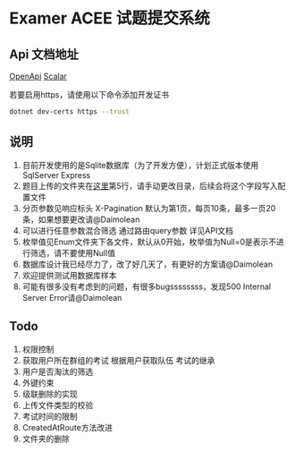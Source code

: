 # Examer ACEE 试题提交系统

## Api 文档地址
[OpenApi](https://localhost:7048/openapi/Examer.json)
[Scalar](https://localhost:7048/scalar/Examer.json)

若要启用https，请使用以下命令添加开发证书
```bash
dotnet dev-certs https --trust
```

## 说明
1. 目前开发使用的是Sqlite数据库（为了开发方便），计划正式版本使用SqlServer Express
2. 题目上传的文件夹在[这里](Services/ProblemRepository.cs)第5行，请手动更改目录，后续会将这个字段写入配置文件
3. 分页参数见响应标头 X-Pagination 默认为第1页，每页10条，最多一页20条，如果想要更改请@Daimolean
4. 可以进行任意参数混合筛选 通过路由query参数 详见API文档
5. 枚举值见Enum文件夹下各文件，默认从0开始，枚举值为Null=0是表示不进行筛选，请不要使用Null值
6. 数据库设计我已经尽力了，改了好几天了，有更好的方案请@Daimolean
7. 欢迎提供测试用数据库样本
8. 可能有很多没有考虑到的问题，有很多bugssssssss，发现500 Internal Server Error请@Daimolean

## Todo
1. 权限控制
2. 获取用户所在群组的考试 根据用户获取队伍 考试的继承
3. 用户是否淘汰的筛选
4. 外键约束
5. 级联删除的实现
6. 上传文件类型的校验
7. 考试时间的限制
8. CreatedAtRoute方法改进
9. 文件夹的删除
